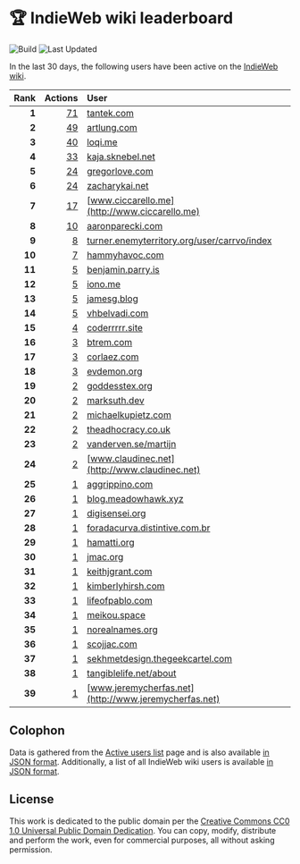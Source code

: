 # 🏆 IndieWeb wiki leaderboard

![Build](https://img.shields.io/github/actions/workflow/status/jgarber623/indieweb-wiki-leaderboard/build.yml?style=for-the-badge)
![Last Updated](https://img.shields.io/badge/last%20updated-11%20February%202025%20at%206:33:00%20UTC-ff5c01?style=for-the-badge)

In the last 30 days, the following users have been active on the [IndieWeb wiki](https://indieweb.org).

| Rank | Actions | User |
|-----:|--------:|:-----|
| **1** | [71](https://indieweb.org/Special:Contributions/Tantek.com) | [tantek.com](http://tantek.com) |
| **2** | [49](https://indieweb.org/Special:Contributions/Artlung.com) | [artlung.com](http://artlung.com) |
| **3** | [40](https://indieweb.org/Special:Contributions/Loqi.me) | [loqi.me](http://loqi.me) |
| **4** | [33](https://indieweb.org/Special:Contributions/Kaja.sknebel.net) | [kaja.sknebel.net](http://kaja.sknebel.net) |
| **5** | [24](https://indieweb.org/Special:Contributions/Gregorlove.com) | [gregorlove.com](http://gregorlove.com) |
| **6** | [24](https://indieweb.org/Special:Contributions/Zacharykai.net) | [zacharykai.net](http://zacharykai.net) |
| **7** | [17](https://indieweb.org/Special:Contributions/Www.ciccarello.me) | [www.ciccarello.me](http://www.ciccarello.me) |
| **8** | [10](https://indieweb.org/Special:Contributions/Aaronparecki.com) | [aaronparecki.com](http://aaronparecki.com) |
| **9** | [8](https://indieweb.org/Special:Contributions/Turner.enemyterritory.org_user_carrvo_index) | [turner.enemyterritory.org/user/carrvo/index](http://turner.enemyterritory.org/user/carrvo/index) |
| **10** | [7](https://indieweb.org/Special:Contributions/Hammyhavoc.com) | [hammyhavoc.com](http://hammyhavoc.com) |
| **11** | [5](https://indieweb.org/Special:Contributions/Benjamin.parry.is) | [benjamin.parry.is](http://benjamin.parry.is) |
| **12** | [5](https://indieweb.org/Special:Contributions/Iono.me) | [iono.me](http://iono.me) |
| **13** | [5](https://indieweb.org/Special:Contributions/Jamesg.blog) | [jamesg.blog](http://jamesg.blog) |
| **14** | [5](https://indieweb.org/Special:Contributions/Vhbelvadi.com) | [vhbelvadi.com](http://vhbelvadi.com) |
| **15** | [4](https://indieweb.org/Special:Contributions/Coderrrrr.site) | [coderrrrr.site](http://coderrrrr.site) |
| **16** | [3](https://indieweb.org/Special:Contributions/Btrem.com) | [btrem.com](http://btrem.com) |
| **17** | [3](https://indieweb.org/Special:Contributions/Corlaez.com) | [corlaez.com](http://corlaez.com) |
| **18** | [3](https://indieweb.org/Special:Contributions/Evdemon.org) | [evdemon.org](http://evdemon.org) |
| **19** | [2](https://indieweb.org/Special:Contributions/Goddesstex.org) | [goddesstex.org](http://goddesstex.org) |
| **20** | [2](https://indieweb.org/Special:Contributions/Marksuth.dev) | [marksuth.dev](http://marksuth.dev) |
| **21** | [2](https://indieweb.org/Special:Contributions/Michaelkupietz.com) | [michaelkupietz.com](http://michaelkupietz.com) |
| **22** | [2](https://indieweb.org/Special:Contributions/Theadhocracy.co.uk) | [theadhocracy.co.uk](http://theadhocracy.co.uk) |
| **23** | [2](https://indieweb.org/Special:Contributions/Vanderven.se_martijn) | [vanderven.se/martijn](http://vanderven.se/martijn) |
| **24** | [2](https://indieweb.org/Special:Contributions/Www.claudinec.net) | [www.claudinec.net](http://www.claudinec.net) |
| **25** | [1](https://indieweb.org/Special:Contributions/Aggrippino.com) | [aggrippino.com](http://aggrippino.com) |
| **26** | [1](https://indieweb.org/Special:Contributions/Blog.meadowhawk.xyz) | [blog.meadowhawk.xyz](http://blog.meadowhawk.xyz) |
| **27** | [1](https://indieweb.org/Special:Contributions/Digisensei.org) | [digisensei.org](http://digisensei.org) |
| **28** | [1](https://indieweb.org/Special:Contributions/Foradacurva.distintive.com.br) | [foradacurva.distintive.com.br](http://foradacurva.distintive.com.br) |
| **29** | [1](https://indieweb.org/Special:Contributions/Hamatti.org) | [hamatti.org](http://hamatti.org) |
| **30** | [1](https://indieweb.org/Special:Contributions/Jmac.org) | [jmac.org](http://jmac.org) |
| **31** | [1](https://indieweb.org/Special:Contributions/Keithjgrant.com) | [keithjgrant.com](http://keithjgrant.com) |
| **32** | [1](https://indieweb.org/Special:Contributions/Kimberlyhirsh.com) | [kimberlyhirsh.com](http://kimberlyhirsh.com) |
| **33** | [1](https://indieweb.org/Special:Contributions/Lifeofpablo.com) | [lifeofpablo.com](http://lifeofpablo.com) |
| **34** | [1](https://indieweb.org/Special:Contributions/Meikou.space) | [meikou.space](http://meikou.space) |
| **35** | [1](https://indieweb.org/Special:Contributions/Norealnames.org) | [norealnames.org](http://norealnames.org) |
| **36** | [1](https://indieweb.org/Special:Contributions/Scojjac.com) | [scojjac.com](http://scojjac.com) |
| **37** | [1](https://indieweb.org/Special:Contributions/Sekhmetdesign.thegeekcartel.com) | [sekhmetdesign.thegeekcartel.com](http://sekhmetdesign.thegeekcartel.com) |
| **38** | [1](https://indieweb.org/Special:Contributions/Tangiblelife.net_about) | [tangiblelife.net/about](http://tangiblelife.net/about) |
| **39** | [1](https://indieweb.org/Special:Contributions/Www.jeremycherfas.net) | [www.jeremycherfas.net](http://www.jeremycherfas.net) |


## Colophon

Data is gathered from the [Active users list](https://indieweb.org/Special:ActiveUsers) page and is also available [in JSON format](https://github.com/jgarber623/indieweb-wiki-leaderboard/blob/main/data/leaderboard.json). Additionally, a list of all IndieWeb wiki users is available [in JSON format](https://github.com/jgarber623/indieweb-wiki-leaderboard/blob/main/data/users.json).

## License

This work is dedicated to the public domain per the [Creative Commons CC0 1.0 Universal Public Domain Dedication](https://creativecommons.org/publicdomain/zero/1.0/). You can copy, modify, distribute and perform the work, even for commercial purposes, all without asking permission.

